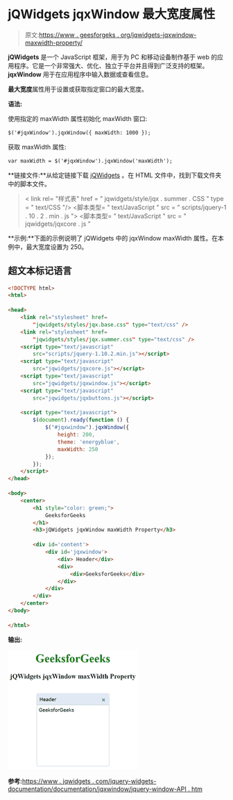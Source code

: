 # jQWidgets jqxWindow 最大宽度属性

> 原文:[https://www . geesforgeks . org/jqwidgets-jqxwindow-maxwidth-property/](https://www.geeksforgeeks.org/jqwidgets-jqxwindow-maxwidth-property/)

**jQWidgets** 是一个 JavaScript 框架，用于为 PC 和移动设备制作基于 web 的应用程序。它是一个非常强大、优化、独立于平台并且得到广泛支持的框架。 **jqxWindow** 用于在应用程序中输入数据或查看信息。

**最大宽度**属性用于设置或获取指定窗口的最大宽度。

**语法:**

使用指定的 maxWidth 属性初始化 maxWidth 窗口:

```html
$('#jqxWindow').jqxWindow({ maxWidth: 1000 });  
```

获取 maxWidth 属性:

```html
var maxWidth = $('#jqxWindow').jqxWindow('maxWidth'); 
```

**链接文件:**从给定链接下载 [jQWidgets](https://www.jqwidgets.com/download/) 。在 HTML 文件中，找到下载文件夹中的脚本文件。

> <link rel="”stylesheet”" href="”jqwidgets/styles/jqx.base.css”" type="”text/css”">
> < link rel= "样式表" href = " jqwidgets/style/jqx . summer . CSS " type = " text/CSS "/>
> <脚本类型= " text/JavaScript " src = " scripts/jquery-1 . 10 . 2 . min . js "></脚本>
> <脚本类型= " text/JavaScript " src = " jqwidgets/jqxcore . js "

**示例:**下面的示例说明了 jQWidgets 中的 jqxWindow maxWidth 属性。在本例中，最大宽度设置为 250。

## 超文本标记语言

```html
<!DOCTYPE html>
<html>

<head>
    <link rel="stylesheet" href=
        "jqwidgets/styles/jqx.base.css" type="text/css" />
    <link rel="stylesheet" href=
        "jqwidgets/styles/jqx.summer.css" type="text/css" />
    <script type="text/javascript" 
        src="scripts/jquery-1.10.2.min.js"></script>
    <script type="text/javascript" 
        src="jqwidgets/jqxcore.js"></script>
    <script type="text/javascript" 
        src="jqwidgets/jqxwindow.js"></script>
    <script type="text/javascript" 
        src="jqwidgets/jqxbuttons.js"></script>

    <script type="text/javascript">
        $(document).ready(function () {
            $("#jqxwindow").jqxWindow({
                height: 200,
                theme: 'energyblue',
                maxWidth: 250
            });
        });
    </script>
</head>

<body>
    <center>
        <h1 style="color: green;">
            GeeksforGeeks
        </h1>
        <h3>jQWidgets jqxWindow maxWidth Property</h3>

        <div id='content'>
            <div id='jqxwindow'>
                <div> Header</div>
                <div>
                    <div>GeeksforGeeks</div>
                </div>
            </div>
        </div>
    </center>
</body>

</html>
```

**输出:**

![](img/fa54b88d59fbfcfc12703104a5b823b3.png)

**参考:**[https://www . jqwidgets . com/jquery-widgets-documentation/documentation/jqxwindow/jquery-window-API . htm](https://www.jqwidgets.com/jquery-widgets-documentation/documentation/jqxwindow/jquery-window-api.htm)